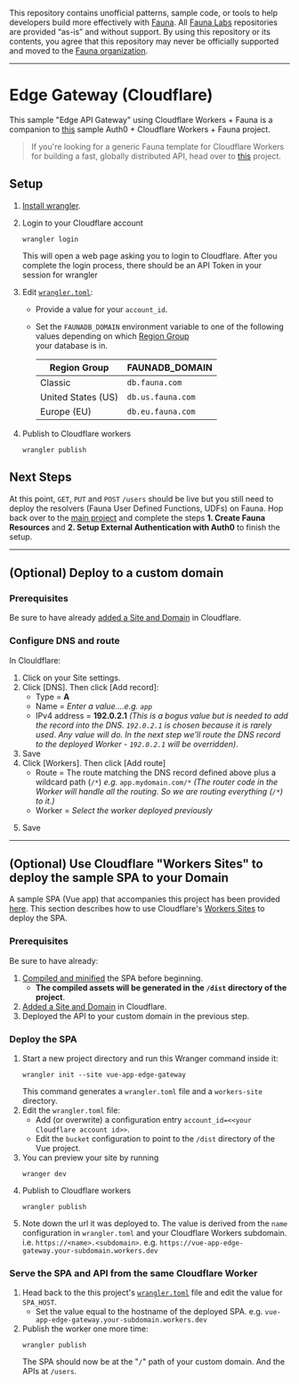 This repository contains unofficial patterns, sample code, or tools to help developers build more effectively with [Fauna][fauna]. All [Fauna Labs][fauna-labs] repositories are provided “as-is” and without support. By using this repository or its contents, you agree that this repository may never be officially supported and moved to the [Fauna organization][fauna-organization].

[fauna]: https://www.fauna.com/
[fauna-labs]: https://github.com/fauna-labs
[fauna-organization]: https://github.com/fauna

---

# Edge Gateway (Cloudflare)
This sample "Edge API Gateway" using Cloudflare Workers + Fauna is a companion to
[this](https://github.com/fauna-labs/vue-fauna-edge-api) sample Auth0 + Cloudflare Workers + Fauna project.

> If you're looking for a generic Fauna template for Cloudflare Workers for building a fast, globally distributed
> API, head over to [this](https://github.com/fauna-labs/fauna-workers) project.

## Setup

1. [Install wrangler](https://developers.cloudflare.com/workers/cli-wrangler/install-update).
   
2. Login to your Cloudflare account
   ```
   wrangler login
   ``` 
   This will open a web page asking you to login to Cloudflare. 
   After you complete the login process, there should be an API Token in your session for wrangler

3. Edit [`wrangler.toml`](wrangler.toml):
   * Provide a value for your `account_id`.
   * Set the `FAUNADB_DOMAIN` environment variable to one of the following values depending on which
    [Region Group](https://docs.fauna.com/fauna/current/api/fql/region_groups#how-to-use-region-groups)  
    your database is in.

      | Region Group       | FAUNADB_DOMAIN |
      | ------------------ | --------------------------- |
      | Classic            | `db.fauna.com`              |
      | United States (US) | `db.us.fauna.com`           |
      | Europe (EU)        | `db.eu.fauna.com`           |

4. Publish to Cloudflare workers
   ```
   wrangler publish
   ```

## Next Steps

At this point, `GET`, `PUT` and `POST` `/users` should be live but you still need to deploy the resolvers 
(Fauna User Defined Functions, UDFs) on Fauna. Hop back over to the
[main project](https://github.com/fauna-labs/vue-fauna-edge-api#1-create-fauna-resources)
and complete the steps **1. Create Fauna Resources** and **2. Setup External Authentication with Auth0**
to finish the setup.

---

## (Optional) Deploy to a custom domain
### Prerequisites
Be sure to have already 
[added a Site and Domain](https://support.cloudflare.com/hc/en-us/articles/201720164-Creating-a-Cloudflare-account-and-adding-a-website)
in Cloudflare.

### Configure DNS and route
In Clouldflare:
1. Click on your Site settings.
2. Click [DNS]. Then click [Add record]:
   * Type = **A**
   * Name = *Enter a value....e.g. `app`*
   * IPv4 address = **192.0.2.1**
  *(This is a bogus value but is needed to add the record into the DNS. `192.0.2.1` is chosen because it is rarely used*. 
  *Any value will do. In the next step we'll route the DNS record to the deployed Worker - `192.0.2.1` will be overridden)*.
3. Save
4. Click [Workers]. Then click [Add route]
   * Route = The route matching the DNS record defined above plus a wildcard path (`/*`) *e.g.* `app.mydomain.com/*` 
  *(The router code in the Worker will handle all the routing. So we are routing everything (`/*`) to it.)*
   * Worker = *Select the worker deployed previously*
    > 
5. Save

---

## (Optional) Use Cloudflare "Workers Sites" to deploy the sample SPA to your Domain
A sample SPA (Vue app) that accompanies this project has been provided
[here](https://github.com/fauna-labs/vue-fauna-edge-api). This section describes how to use Cloudflare's
[Workers Sites](https://developers.cloudflare.com/workers/platform/sites) to deploy the SPA.

### Prerequisites
Be sure to have already:
1. [Compiled and minified](https://github.com/fauna-labs/vue-fauna-edge-api#4-setup-the-spa)
   the SPA before beginning.
   * **The compiled assets will be generated in the `/dist` directory of the project**.
2. [Added a Site and Domain](https://support.cloudflare.com/hc/en-us/articles/201720164-Creating-a-Cloudflare-account-and-adding-a-website)
   in Cloudflare.
3. Deployed the API to your custom domain in the previous step.

### Deploy the SPA
1. Start a new project directory and run this Wranger command inside it:
   ```
   wrangler init --site vue-app-edge-gateway
   ```
   This command generates a `wrangler.toml` file and a `workers-site` directory.
2. Edit the `wrangler.toml` file:
   * Add (or overwrite) a configuration entry `account_id=<<your Cloudflare account id>>`.
   * Edit the `bucket` configuration to point to the `/dist` directory of the Vue project.
3. You can preview your site by running
   ```
   wranger dev
   ```
4. Publish to Cloudflare workers
   ```
   wrangler publish
   ```
5. Note down the url it was deployed to. The value is derived from the `name` configuration in `wrangler.toml`
   and your Cloudflare Workers subdomain. i.e. `https://<name>.<subdomain>`.
   e.g. `https://vue-app-edge-gateway.your-subdomain.workers.dev`

### Serve the SPA and API from the same Cloudflare Worker
1. Head back to the this project's [`wrangler.toml`](wrangler.toml) file and edit the value for `SPA_HOST`. 
   * Set the value equal to the hostname of the deployed SPA. e.g. `vue-app-edge-gateway.your-subdomain.workers.dev`
2. Publish the worker one more time:
   ```
   wrangler publish
   ```
   The SPA should  now be at the "`/`" path of your custom domain. And the APIs at `/users`.